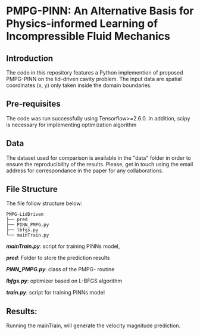 # PMPG-PINN: An Alternative Basis for Physics-informed Learning of Incompressible Fluid Mechanics

## Introduction
The code in this repository features a Python implemention of proposed PMPG-PINN on the lid-driven cavity problem. The input data are spatial coordinates (x, y) only taken inside the domain boundaries.   

## Pre-requisites
The code was run successfully using Tensorflow>=2.6.0. In addition, scipy is necessary for implementing optimization algorithm

## Data
The dataset used for comparison is available in the "data" folder in order to ensure the reproducibility of the results. 
Please, get in touch using the email address for correspondance in the paper for any collaborations. 


## File Structure
 The file follow structure below:

    PMPG-LidDriven
    ├── pred
    ├── PINN_PMPG.py
    ├── lbfgs.py
    └── mainTrain.py

***mainTrain.py***: script for training PINNs model, 

***pred***: Folder to store the prediction results
 
***PINN_PMPG.py***: class of the PMPG- routine

***lbfgs.py***: optimizer based on L-BFGS algorithm

***train.py***: script for training PINNs model 

## Results: 
Running the mainTrain, will generate the velocity magnitude prediction.
